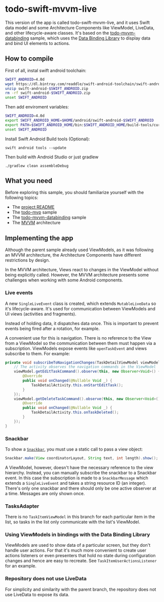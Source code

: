 # todo-swift-mvvm-live

This version of the app is called todo-swift-mvvm-live, and it uses Swift data model and some Architecture Components like ViewModel, LiveData, and other lifecycle-aware classes. It's based on the [todo-mvvm-databinding](https://github.com/googlesamples/android-architecture/tree/todo-mvvm-databinding/) sample, which uses the [Data Binding Library](http://developer.android.com/tools/data-binding/guide.html#data_objects) to display data and bind UI elements to actions.

## How to compile

First of all, instal swift android toolchain:

```sh
SWIFT_ANDROID=4.0d
wget https://dl.bintray.com/readdle/swift-android-toolchain/swift-android-$SWIFT_ANDROID.zip
unzip swift-android-$SWIFT_ANDROID.zip
rm -rf swift-android-$SWIFT_ANDROID.zip
unset SWIFT_ANDROID
```

Then add enviroment variables:

```sh
SWIFT_ANDROID=4.0d
export SWIFT_ANDROID_HOME=$HOME/android/swift-android-$SWIFT_ANDROID
export PATH=$SWIFT_ANDROID_HOME/bin:$SWIFT_ANDROID_HOME/build-tools/current:$PATH
unset SWIFT_ANDROID
```

Install Swift Android Build tools (Optional): 

```
swift android tools --update
```


Then build with Android Studio or just gradlew

```
./gradlew clean assembleDebug
```

## What you need

Before exploring this sample, you should familiarize yourself with the following topics:

* The [project README](https://github.com/googlesamples/android-architecture/tree/master)
* The [todo-mvp](https://github.com/googlesamples/android-architecture/tree/todo-mvp) sample
* The [todo-mvvm-databinding](https://github.com/googlesamples/android-architecture/tree/todo-mvvm-databinding) sample
* The [MVVM](https://en.wikipedia.org/wiki/Model%E2%80%93view%E2%80%93viewmodel) architecture

## Implementing the app

Although the parent sample already used ViewModels, as it was following an MVVM architecture, the Architecture Components have different restrictions by design.

In the MVVM architecture, Views react to changes in the ViewModel without being explicitly called. However, the MVVM architecture presents some challenges when working with some Android components. 

### Live events

A new `SingleLiveEvent` class is created, which extends `MutableLiveData` so it's lifecycle-aware. It's used for communication between ViewModels and UI views (activities and fragments).

Instead of holding data, it dispatches data once. This is important to prevent events being fired after a rotation, for example.

A convenient use for this is navigation. There is no reference to the View from a ViewModel so the communication between them must happen via a subscription. ViewModels expose
events like `openTaskEvent` and views subscribe to them. For example:

```java
private void subscribeToNavigationChanges(TaskDetailViewModel viewModel) {
    // The activity observes the navigation commands in the ViewModel
    viewModel.getEditTaskCommand().observe(this, new Observer<Void>() {
        @Override
        public void onChanged(@Nullable Void _) {
            TaskDetailActivity.this.onStartEditTask();
        }
    });
    viewModel.getDeleteTaskCommand().observe(this, new Observer<Void>() {
        @Override
        public void onChanged(@Nullable Void _) {
            TaskDetailActivity.this.onTaskDeleted();
        }
    });
}
```

### Snackbar

To show a [`Snackbar`](https://developer.android.com/reference/android/support/design/widget/Snackbar.html), you must use a static call to pass a view object:

```java
Snackbar.make(View coordinatorLayout, String text, int length).show();
```

A ViewModel, however, doesn't have the necessary reference to the view hierarchy. Instead, you can manually subscribe the snackbar to a Snackbar event. In this case the subscription
is made to a `SnackbarMessage` which extends a `SingleLiveEvent` and takes a string resource ID (an integer). There's only one snackbar and there should only be one active observer
at a time. Messages are only shown once.

### TasksAdapter
There is no `TaskItemViewModel` in this branch for each particular item in the list, so tasks in the list only communicate with the list's ViewModel.

### Using ViewModels in bindings with the Data Binding Library
ViewModels are used to show data of a particular screen, but they don't handle user actions. For that it's much more convenient to create user actions listeners or even presenters
that hold no state during configuration changes and hence are easy to recreate. See `TaskItemUserActionsListener` for an example.

### Repository does not use LiveData
For simplicity and similarity with the parent branch, the repository does not use LiveData to expose its data.
